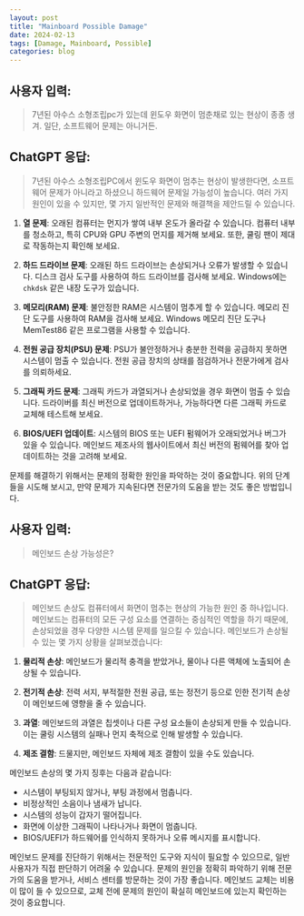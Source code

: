 ```yaml
---
layout: post
title: "Mainboard Possible Damage"
date: 2024-02-13
tags: [Damage, Mainboard, Possible]
categories: blog
---
```


## 사용자 입력:
> 7년된 아수스 소형조립pc가 있는데 윈도우 화면이 멈춘채로 있는 현상이 종종 생겨. 일단, 소프트웨어 문제는 아니거든.

## ChatGPT 응답:
> 7년된 아수스 소형조립PC에서 윈도우 화면이 멈추는 현상이 발생한다면, 소프트웨어 문제가 아니라고 하셨으니 하드웨어 문제일 가능성이 높습니다. 여러 가지 원인이 있을 수 있지만, 몇 가지 일반적인 문제와 해결책을 제안드릴 수 있습니다.

1. **열 문제**: 오래된 컴퓨터는 먼지가 쌓여 내부 온도가 올라갈 수 있습니다. 컴퓨터 내부를 청소하고, 특히 CPU와 GPU 주변의 먼지를 제거해 보세요. 또한, 쿨링 팬이 제대로 작동하는지 확인해 보세요.

2. **하드 드라이브 문제**: 오래된 하드 드라이브는 손상되거나 오류가 발생할 수 있습니다. 디스크 검사 도구를 사용하여 하드 드라이브를 검사해 보세요. Windows에는 `chkdsk` 같은 내장 도구가 있습니다.

3. **메모리(RAM) 문제**: 불안정한 RAM은 시스템이 멈추게 할 수 있습니다. 메모리 진단 도구를 사용하여 RAM을 검사해 보세요. Windows 메모리 진단 도구나 MemTest86 같은 프로그램을 사용할 수 있습니다.

4. **전원 공급 장치(PSU) 문제**: PSU가 불안정하거나 충분한 전력을 공급하지 못하면 시스템이 멈출 수 있습니다. 전원 공급 장치의 상태를 점검하거나 전문가에게 검사를 의뢰하세요.

5. **그래픽 카드 문제**: 그래픽 카드가 과열되거나 손상되었을 경우 화면이 멈출 수 있습니다. 드라이버를 최신 버전으로 업데이트하거나, 가능하다면 다른 그래픽 카드로 교체해 테스트해 보세요.

6. **BIOS/UEFI 업데이트**: 시스템의 BIOS 또는 UEFI 펌웨어가 오래되었거나 버그가 있을 수 있습니다. 메인보드 제조사의 웹사이트에서 최신 버전의 펌웨어를 찾아 업데이트하는 것을 고려해 보세요.

문제를 해결하기 위해서는 문제의 정확한 원인을 파악하는 것이 중요합니다. 위의 단계들을 시도해 보시고, 만약 문제가 지속된다면 전문가의 도움을 받는 것도 좋은 방법입니다.

## 사용자 입력:
> 메인보드 손상 가능성은?

## ChatGPT 응답:
> 메인보드 손상도 컴퓨터에서 화면이 멈추는 현상의 가능한 원인 중 하나입니다. 메인보드는 컴퓨터의 모든 구성 요소를 연결하는 중심적인 역할을 하기 때문에, 손상되었을 경우 다양한 시스템 문제를 일으킬 수 있습니다. 메인보드가 손상될 수 있는 몇 가지 상황을 살펴보겠습니다:

1. **물리적 손상**: 메인보드가 물리적 충격을 받았거나, 물이나 다른 액체에 노출되어 손상될 수 있습니다.

2. **전기적 손상**: 전력 서지, 부적절한 전원 공급, 또는 정전기 등으로 인한 전기적 손상이 메인보드에 영향을 줄 수 있습니다.

3. **과열**: 메인보드의 과열은 칩셋이나 다른 구성 요소들이 손상되게 만들 수 있습니다. 이는 쿨링 시스템의 실패나 먼지 축적으로 인해 발생할 수 있습니다.

4. **제조 결함**: 드물지만, 메인보드 자체에 제조 결함이 있을 수도 있습니다.

메인보드 손상의 몇 가지 징후는 다음과 같습니다:

- 시스템이 부팅되지 않거나, 부팅 과정에서 멈춥니다.
- 비정상적인 소음이나 냄새가 납니다.
- 시스템의 성능이 갑자기 떨어집니다.
- 화면에 이상한 그래픽이 나타나거나 화면이 멈춥니다.
- BIOS/UEFI가 하드웨어를 인식하지 못하거나 오류 메시지를 표시합니다.

메인보드 문제를 진단하기 위해서는 전문적인 도구와 지식이 필요할 수 있으므로, 일반 사용자가 직접 판단하기 어려울 수 있습니다. 문제의 원인을 정확히 파악하기 위해 전문가의 도움을 받거나, 서비스 센터를 방문하는 것이 가장 좋습니다. 메인보드 교체는 비용이 많이 들 수 있으므로, 교체 전에 문제의 원인이 확실히 메인보드에 있는지 확인하는 것이 중요합니다.

